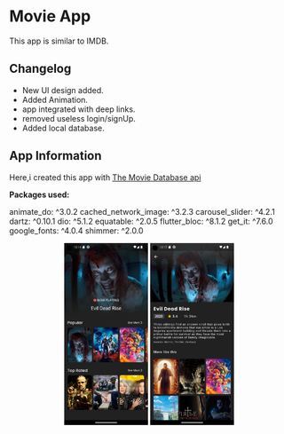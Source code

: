 # Movie App

This app is similar to IMDB.

## Changelog

- New UI design added.
- Added Animation.
- app integrated with deep links.
- removed useless login/signUp.
- Added local database.

## App Information

Here,i created this app with [The Movie Database api](https://www.themoviedb.org/settings/api) 

**Packages used:**

  animate_do: ^3.0.2
  cached_network_image: ^3.2.3
  carousel_slider: ^4.2.1
  dartz: ^0.10.1
  dio: ^5.1.2
  equatable: ^2.0.5
  flutter_bloc: ^8.1.2
  get_it: ^7.6.0
  google_fonts: ^4.0.4
  shimmer: ^2.0.0

<p align="center">
<img src="screenshots/Screenshot_1684145680.png" width="30%">
<img src="screenshots/Screenshot_1684145879.png" width="30%">

</p>
